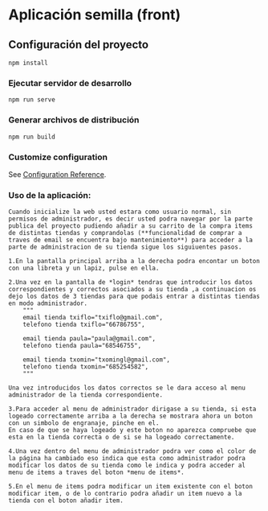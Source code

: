 # Aplicación semilla (front)

## Configuración del proyecto
```
npm install
```

### Ejecutar servidor de desarrollo
```
npm run serve
```

### Generar archivos de distribución
```
npm run build
```

### Customize configuration
See [Configuration Reference](https://cli.vuejs.org/config/).

### Uso de la aplicación:

    Cuando inicialize la web usted estara como usuario normal, sin permisos de administrador, es decir usted podra navegar por la parte publica del proyecto pudiendo añadir a su carrito de la compra items de distintas tiendas y comprandolas (**funcionalidad de comprar a traves de email se encuentra bajo mantenimiento**) para acceder a la parte de administracion de su tienda sigue los siguiuentes pasos.

    1.En la pantalla principal arriba a la derecha podra encontar un boton con una libreta y un lapiz, pulse en ella.

    2.Una vez en la pantalla de *login* tendras que introducir los datos correspondientes y correctos asociados a su tienda ,a continuacion os dejo los datos de 3 tiendas para que podais entrar a distintas tiendas en modo administrador.
        """
        email tienda txiflo="txiflo@gmail.com",
        telefono tienda txiflo="66786755",

        email tienda paula="paula@gmail.com",
        telefono tienda paula="68546755",

        email tienda txomin="txomingl@gmail.com",
        telefono tienda txomin="685254582",
        """

    Una vez introducidos los datos correctos se le dara acceso al menu administrador de la tienda correspondiente.

    3.Para acceder al menu de administrador dirigase a su tienda, si esta logeado correctamente arriba a la derecha se mostrara ahora un boton con un simbolo de engranaje, pinche en el.
    En caso de que se haya logeado y este boton no aparezca compruebe que esta en la tienda correcta o de si se ha logeado correctamente.

    4.Una vez dentro del menu de administrador podra ver como el color de la página ha cambiado eso indica que esta como administrador podra modificar los datos de su tienda como le indica y podra acceder al menu de items a traves del boton *menu de items*.

    5.En el menu de items podra modificar un item existente con el boton modificar item, o de lo contrario podra añadir un item nuevo a la tienda con el boton añadir item.
